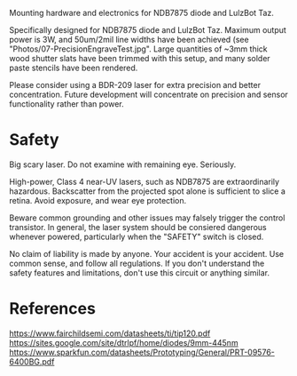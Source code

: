 Mounting hardware and electronics for NDB7875 diode and LulzBot Taz. 

Specifically designed for NDB7875 diode and LulzBot Taz. Maximum output power is 3W, and 50um/2mil line widths have been achieved (see "Photos/07-PrecisionEngraveTest.jpg". Large quantities of ~3mm thick wood shutter slats have been trimmed with this setup, and many solder paste stencils have been rendered.

Please consider using a BDR-209 laser for extra precision and better concentration. Future development will concentrate on precision and sensor functionality rather than power.

# Safety
Big scary laser. Do not examine with remaining eye. Seriously.

High-power, Class 4 near-UV lasers, such as NDB7875 are extraordinarily hazardous. Backscatter from the projected spot alone is sufficient to slice a retina. Avoid exposure, and wear eye protection.

Beware common grounding and other issues may falsely trigger the control transistor. In general, the laser system should be consiered dangerous whenever powered, particularly when the "SAFETY" switch is closed.

No claim of liability is made by anyone. Your accident is your accident. Use common sense, and follow all regulations. If you don't understand the safety features and limitations, don't use this circuit or anything similar.

# References
https://www.fairchildsemi.com/datasheets/ti/tip120.pdf
https://sites.google.com/site/dtrlpf/home/diodes/9mm-445nm
https://www.sparkfun.com/datasheets/Prototyping/General/PRT-09576-6400BG.pdf
